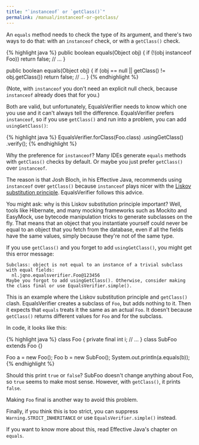 ```yaml
---
title: "`instanceof` or `getClass()`"
permalink: /manual/instanceof-or-getclass/
---
```

An `equals` method needs to check the type of its argument, and there's two ways to do that: with an `instanceof` check, or with a `getClass()` check.

{% highlight java %}
public boolean equals(Object obj) {
    if (!(obj instanceof Foo)) return false;
    // ...
}

public boolean equals(Object obj) {
    if (obj == null || getClass() != obj.getClass()) return false;
    // ...
}
{% endhighlight %}

(Note, with `instanceof` you don't need an explicit null check, because `instanceof` already does that for you.)

Both are valid, but unfortunately, EqualsVerifier needs to know which one you use and it can't always tell the difference. EqualsVerifier prefers `instanceof`, so if you use `getClass()` and run into a problem, you can add `usingGetClass()`:

{% highlight java %}
EqualsVerifier.forClass(Foo.class)
    .usingGetClass()
    .verify();
{% endhighlight %}

Why the preference for `instanceof`? Many IDEs generate `equals` methods with `getClass()` checks by default. Or maybe you just prefer `getClass()` over `instanceof`.

The reason is that Josh Bloch, in his Effective Java, recommends using `instanceof` over `getClass()` because `instanceof` plays nicer with the [Liskov substitution principle](https://en.wikipedia.org/wiki/Liskov_substitution_principle). EqualsVerifier follows this advice.

You might ask: why is this Liskov substitution principle important? Well, tools like Hibernate, and many mocking frameworks such as Mockito and EasyMock, use bytecode manipulation tricks to generate subclasses on the fly. That means that an object that you instantiate yourself could never be equal to an object that you fetch from the database, even if all the fields have the same values, simply because they're not of the same type.

If you use `getClass()` and you forget to add `usingGetClass()`, you might get this error message:

    Subclass: object is not equal to an instance of a trivial subclass with equal fields:
      nl.jqno.equalsverifier.Foo@123456
    Maybe you forgot to add usingGetClass(). Otherwise, consider making the class final or use EqualsVerifier.simple().

This is an example where the Liskov substitution principle and `getClass()` clash. EqualsVerifier creates a subclass of `Foo`, but adds nothing to it. Then it expects that `equals` treats it the same as an actual `Foo`. It doesn't because `getClass()` returns different values for `Foo` and for the subclass.

In code, it looks like this:

{% highlight java %}
class Foo {
  private final int i;
  // ...
}
class SubFoo extends Foo {}

Foo a = new Foo();
Foo b = new SubFoo();
System.out.println(a.equals(b));
{% endhighlight %}

Should this print `true` or `false`? SubFoo doesn't change anything about Foo, so `true` seems to make most sense. However, with `getClass()`, it prints `false`.

Making `Foo` final is another way to avoid this problem.

Finally, if you think this is too strict, you can suppress `Warning.STRICT_INHERITANCE` or use `EqualsVerifier.simple()` instead.

If you want to know more about this, read Effective Java's chapter on `equals`.

